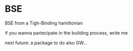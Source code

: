 # BSE
BSE from a Tigh-Binding hamiltonian

if you wanna partecipate in the building process, write me

next future: a package to do also GW... 
